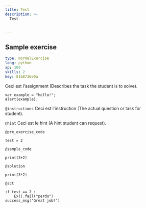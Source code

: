 ```yaml
---
title: Test
description: >-
  Test


---
```

## Sample exercise

```yaml
type: NormalExercise
lang: python
xp: 100
skills: 2
key: 81b8736e0a
```

Ceci est l'assignment (Describes the task the student is to solve).

```
var example = "hello!";
alert(example);
```

`@instructions`
Ceci est l'instruction (The actual question or task for student).

`@hint`
Ceci est le hint (A hint student can request).

`@pre_exercise_code`
```{python}
test = 2
```
`@sample_code`
```{python}
print(3+2)
```
`@solution`
```{python}
print(3*2)
```
`@sct`
```{python}
if test == 2 :
    Ex().fail("perdu")
success_msg('Great job!')
```



